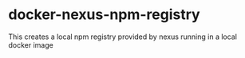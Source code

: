 # docker-nexus-npm-registry
This creates a local npm registry provided by nexus running in a local docker image
